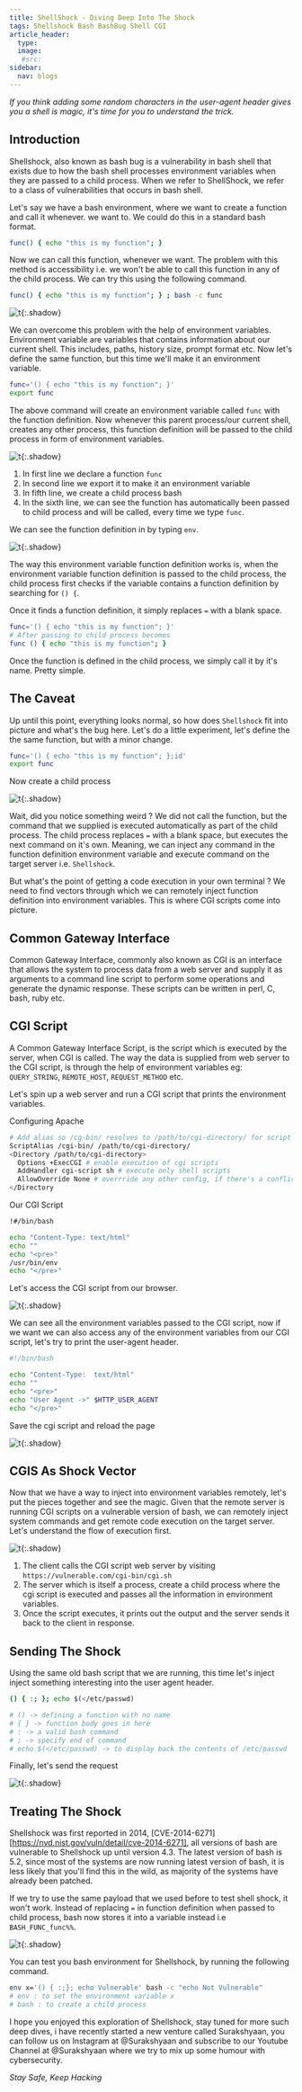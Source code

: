 ```yaml
---
title: ShellShock - Diving Deep Into The Shock
tags: Shellshock Bash BashBug Shell CGI
article_header:
  type: 
  image:
   #src: 
sidebar: 
  nav: blogs
---
```


*If you think adding some random characters in the user-agent header gives you a shell is magic, it's time for you to understand the trick.*

## Introduction

Shellshock, also known as bash bug is a vulnerability in bash shell that exists due to how the bash shell processes environment variables when they are passed to a child process. When we refer to ShellShock, we refer to a class of vulnerabilities that occurs in bash shell.

Let's say we have a bash environment, where we want to create a function and call it whenever. we want to. We could do this in a standard bash format.

```bash
func() { echo "this is my function"; }
```

Now we can call this function, whenever we want. The problem with this method is accessibility i.e. we won't be able to call this function in any of the child process. We can try this using the following command.

```bash
func() { echo "this is my function"; } ; bash -c func
```

![t](/Images/shellshock/1.png){:.shadow}

We can overcome this problem with the help of environment variables. Environment variable are variables that contains information about our current shell. This includes,  paths, history size, prompt format etc. Now let's define the same function, but this time we'll make it an environment variable.

```bash
func='() { echo "this is my function"; }'
export func
```

The above command will create an environment variable called `func` with the function definition. Now whenever this parent process/our current shell, creates any other process, this function definition will be passed to the child process in form of environment variables.

![t](/Images/shellshock/2.png){:.shadow}

1. In first line we declare a function `func`
2. In second line we export it to make it an environment variable
3. In fifth line, we create a child process bash
4. In the sixth line, we can see the function has automatically been passed to child process and will be called, every time we type `func`.

We can see the function definition in by typing `env`.

![t](/Images/shellshock/3.png){:.shadow}

The way this environment variable function definition works is, when the environment variable function definition is passed to the child process, the child process first checks if the variable contains a function definition by searching for `() {`.

Once it finds a function definition, it simply replaces `=` with a blank space.

```bash
func='() { echo "this is my function"; }'
# After passing to child process becomes
func () { echo "this is my function"; }
```

Once the function is defined in the child process, we simply call it by it's name. Pretty simple.

## The Caveat 

Up until this point, everything looks normal, so how does `Shellshock` fit into picture and what's the bug here. Let's do a little experiment, let's define the the same function, but with a minor change.

```bash
func='() { echo "this is my function"; };id'
export func
```

Now create a child process

![t](/Images/shellshock/4.png){:.shadow}

Wait, did you notice something weird ? We did not call the function, but the command that we supplied is executed automatically as part of the child process. The child process replaces `=` with a blank space, but executes the next command on it's own. Meaning, we can inject any command in the function definition environment variable and execute command on the target server i.e. `Shellshock`.

But what's the point of getting a code execution in your own terminal ? We need to find vectors through which we can remotely inject function definition into environment variables. This is where CGI scripts come into picture.

## Common Gateway Interface

Common Gateway Interface, commonly also known as CGI is an interface that allows the system to process data from a web server and supply it as arguments to a command line script to perform some operations and generate the dynamic response. These scripts can be written in perl, C, bash, ruby etc.

## CGI Script

A Common Gateway Interface Script, is the script which is executed by the server, when CGI is called. The way the data is supplied from web server to the CGI script, is through the help of environment variables eg: `QUERY_STRING`, `REMOTE_HOST`, `REQUEST_METHOD` etc.

Let's spin up a web server and run a CGI script that prints the environment variables.

Configuring Apache

```bash
# Add alias so /cg-bin/ resolves to /path/to/cgi-directory/ for script location
ScriptAlias /cgi-bin/ /path/to/cgi-directory/
<Directory /path/to/cgi-directory>
  Options +ExecCGI # enable execution of cgi scripts
  AddHandler cgi-script sh # execute only shell scripts
  AllowOverride None # overrride any other config, if there's a conflict
</Directory 
```

Our CGI Script

```bash
!#/bin/bash

echo "Content-Type: text/html"
echo ""
echo "<pre>"
/usr/bin/env
echo "</pre>"
```

Let's access the CGI script from our browser.

![t](/Images/shellshock/env-vars.png){:.shadow}

We can see all the environment variables passed to the CGI script, now if we want we can also access any of the environment variables from our CGI script, let's try to print the user-agent header.

```bash
#!/bin/bash

echo "Content-Type:  text/html"
echo ""
echo "<pre>"
echo "User Agent ->" $HTTP_USER_AGENT
echo "</pre>"
```

Save the cgi script and reload the page

![t](/Images/shellshock/user-agent.png){:.shadow}

## CGIS As Shock Vector

Now that we have a way to inject into environment variables remotely, let's put the pieces together and see the magic. Given that the remote server is running CGI scripts on a vulnerable version of bash, we can remotely inject system commands and get remote code execution on the target server. Let's understand the flow of execution first.

![t](/Images/shellshock/5.png){:.shadow}

1. The client calls the CGI script web server by visiting `https://vulnerable.com/cgi-bin/cgi.sh`
2. The server which is itself a process, create a child process where the cgi script is executed and passes all the information in environment variables.
3. Once the script executes, it prints out the output and the server sends it back to the client in response.

## Sending The Shock

Using the same old bash script that we are running, this time let's inject inject something interesting into the user agent header.

```bash
() { :; }; echo $(</etc/passwd)

# () -> defining a function with no name
# { } -> function body goes in here
# : -> a valid bash command
# ; -> specify end of command
# echo $(</etc/passwd) -> to display back the contents of /etc/passwd
```

Finally, let's send the request

![t](/Images/shellshock/data.png){:.shadow}

## Treating The Shock

Shellshock was first reported in 2014, [CVE-2014-6271][https://nvd.nist.gov/vuln/detail/cve-2014-6271], all versions of bash are vulnerable to Shellshock up until version 4.3. The latest version of bash is 5.2, since most of the systems are now running latest version of bash, it is less likely that you'll find this in the wild, as majority of the systems have already been patched. 

If we try to use the same payload that we used before to test shell shock, it won't work. Instead of replacing  `=` in function definition when passed to child process, bash now stores it into a variable instead i.e `BASH_FUNC_func%%`.

![t](/Images/shellshock/patched.png){:.shadow}

You can test you bash environment for Shellshock, by running the following command.

```bash
env x='() { :;}; echo Vulnerable' bash -c "echo Not Vulnerable"
# env : to set the environment variable x
# bash : to create a child process
```

I hope you enjoyed this exploration of Shellshock, stay tuned for more such deep dives, i have recently started a new venture called Surakshyaan, you can follow us on Instagram at @Surakshyaan and subscribe to our Youtube Channel at @Surakshyaan where we try to mix up some humour with cybersecurity.

*Stay Safe, Keep Hacking*




